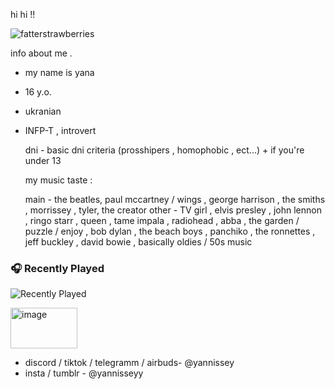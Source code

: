 hi hi !!

![fatterstrawberries](https://github.com/user-attachments/assets/1cf0c3c3-04d3-43ef-a765-5262864d379c)

info about me .

- my name is yana
- 16 y.o.
- ukranian
- INFP-T , introvert

  dni - basic dni criteria (prosshipers , homophobic , ect...) + if you're under 13
  
  my music taste :

  main - the beatles, paul mccartney / wings , george harrison , the smiths , morrissey , tyler, the creator
  other - TV girl , elvis presley , john lennon , ringo starr , queen , tame impala , radiohead , abba , the garden / puzzle / enjoy , bob dylan , the beach boys , panchiko , the ronnettes , jeff buckley , david bowie , basically oldies / 50s music

### 🎧 Recently Played

![Recently Played](https://lastfm-recently-played.vercel.app/api?user=yannissey&count=8&cover_size=small&theme=dark)


<img width="107" height="65" alt="image" src="https://github.com/user-attachments/assets/32b44a62-211b-4ed5-8be1-69fb204c4191" />


- discord / tiktok / telegramm / airbuds- @yannissey
- insta / tumblr - @yannisseyy
